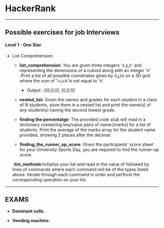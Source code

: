 # HackerRank
----
## Possible exercises for job Interviews
#### Level 1 - One Star

- List Comprehension
    - __list_comprehension__: You are given three integers 'x,y,z' and representing the dimensions of a cuboid along with an integer 'n' .Print a list of all possible coordinates given by (i,j,k) on a 3D grid where the sum of 'i+j+k'is not equal to 'n'.
        - Output : [[0,0,0], [0,0,1]]

    - __nested_list__: Given the names and grades for each student in a class of N students, store them in a nested list and print the name(s) of any student(s) having the second lowest grade.

    - __finding the percentatge__: The provided code stub will read in a dictionary containing key/value pairs of name:[marks] for a list of students. Print the average of the marks array for the student name provided, showing 2 places after the decimal.

    - __finding_the_runner_up_score__: Given the participants' score sheet for your University Sports Day, you are required to find the runner-up score.

    -__list_methods__:Initialize your list and read in the value of followed by lines of commands where each command will be of the types listed above. Iterate through each command in order and perform the corresponding operation on your list. 
---
## EXAMS

- __Dominant cells__:

- __Vending machine__:
